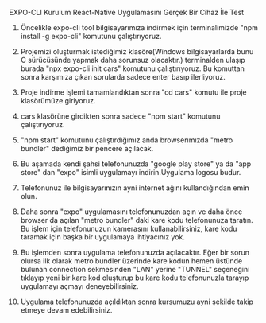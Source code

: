 EXPO-CLI Kurulum React-Native Uygulamasını Gerçek Bir Cihaz İle Test

1. Öncelikle expo-cli tool bilgisayarımıza indirmek için terminalimizde "npm install -g expo-cli" komutunu çalıştırıyoruz.

2. Projemizi oluşturmak istediğimiz klasöre(Windows bilgisayarlarda bunu C sürücüsünde yapmak daha sorunsuz olacaktır.) terminalden ulaşıp burada "npx expo-cli init cars" komutunu çalıştırıyoruz. Bu komuttan sonra karşımıza çıkan sorularda sadece enter basıp ilerliyoruz.

3. Proje indirme işlemi tamamlandıktan sonra "cd cars" komutu ile proje klasörümüze giriyoruz.

4. cars klasörüne girdikten sonra sadece "npm start" komutunu çalıştırıyoruz.

5. "npm start" komutunu çalıştırdığımız anda browserımızda "metro bundler" dediğimiz bir pencere açılacak.

6. Bu aşamada kendi şahsi telefonunuzda "google play store" ya da "app store" dan "expo" isimli uygulamayı indirin.Uygulama logosu budur.

7. Telefonunuz ile bilgisayarınızın ayni internet ağını kullandığından emin olun.

8. Daha sonra "expo" uygulamasını telefonunuzdan açın ve daha önce browser da açılan "metro bundler" daki kare kodu telefonunuza taratın. Bu işlem için telefonunuzun kamerasını kullanabilirsiniz, kare kodu taramak için başka bir uygulamaya ihtiyacınız yok.

9. Bu işlemden sonra uygulama telefonunuzda açılacaktır. Eğer bir sorun olursa ilk olarak metro bundler üzerinde kare kodun hemen üstünde bulunan connection sekmesinden "LAN" yerine "TUNNEL" seçeneğini tıklayıp yeni bir kare kod oluşturup bu kare kodu telefonunuzla tarayıp uygulamayı açmayı deneyebilirsiniz.

10. Uygulama telefonunuzda açıldıktan sonra kursumuzu ayni şekilde takip etmeye devam edebilirsiniz.
